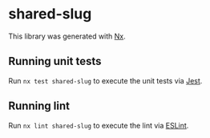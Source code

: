 # shared-slug

This library was generated with [Nx](https://nx.dev).

## Running unit tests

Run `nx test shared-slug` to execute the unit tests via [Jest](https://jestjs.io).

## Running lint

Run `nx lint shared-slug` to execute the lint via [ESLint](https://eslint.org/).
